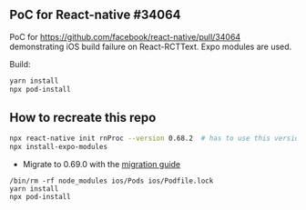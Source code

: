 ## PoC for React-native #34064

PoC for https://github.com/facebook/react-native/pull/34064 demonstrating iOS build failure on React-RCTText. Expo modules are used.

Build:
```bash
yarn install
npx pod-install
```

## How to recreate this repo

```bash
npx react-native init rnProc --version 0.68.2  # has to use this version as 0.69.0 fails
npx install-expo-modules
```

- Migrate to 0.69.0 with the [migration guide](https://react-native-community.github.io/upgrade-helper/?from=0.68.2&to=0.69.0)

```
/bin/rm -rf node_modules ios/Pods ios/Podfile.lock
yarn install
npx pod-install
```
